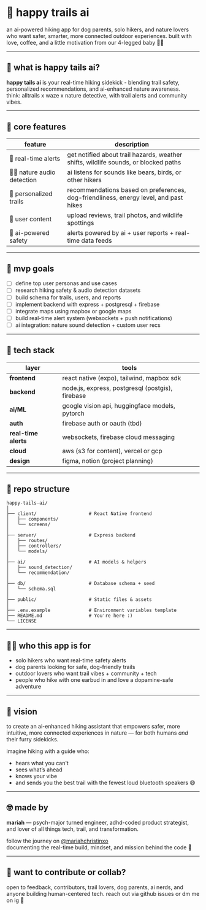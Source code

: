 # 🐾 happy trails ai

an ai-powered hiking app for dog parents, solo hikers, and nature lovers who want safer, smarter, more connected outdoor experiences.
built with love, coffee, and a little motivation from our 4-legged baby 🐶🌲

---

## 🌟 what is happy tails ai?

**happy tails ai** is your real-time hiking sidekick - blending trail safety, personalized recommendations, and ai-enhanced nature awareness.  
think: alltrails x waze x nature detective, with trail alerts and community vibes.

---

## 🔑 core features

| feature | description |
|--------|-------------|
| 🧭 real-time alerts | get notified about trail hazards, weather shifts, wildlife sounds, or blocked paths |
| 🐕‍🦺 nature audio detection | ai listens for sounds like bears, birds, or other hikers |
| 🌄 personalized trails | recommendations based on preferences, dog-friendliness, energy level, and past hikes |
| 📸 user content | upload reviews, trail photos, and wildlife spottings |
| 🧠 ai-powered safety | alerts powered by ai + user reports + real-time data feeds |

---

## 🧱 mvp goals

- [ ] define top user personas and use cases
- [ ] research hiking safety & audio detection datasets
- [ ] build schema for trails, users, and reports
- [ ] implement backend with express + postgresql + firebase
- [ ] integrate maps using mapbox or google maps
- [ ] build real-time alert system (websockets + push notifications)
- [ ] ai integration: nature sound detection + custom user recs

---

## 🧠 tech stack

| layer | tools |
|------|-------|
| **frontend** | react native (expo), tailwind, mapbox sdk |
| **backend** | node.js, express, postgresql (postgis), firebase |
| **ai/ML** | google vision api, huggingface models, pytorch |
| **auth** | firebase auth or oauth (tbd) |
| **real-time alerts** | websockets, firebase cloud messaging |
| **cloud** | aws (s3 for content), vercel or gcp |
| **design** | figma, notion (project planning) |

---

## 📁 repo structure

```
happy-tails-ai/
│
├── client/                   # React Native frontend
│   ├── components/
│   └── screens/
│
├── server/                   # Express backend
│   ├── routes/
│   ├── controllers/
│   └── models/
│
├── ai/                       # AI models & helpers
│   ├── sound_detection/
│   └── recommendation/
│
├── db/                       # Database schema + seed
│   └── schema.sql
│
├── public/                   # Static files & assets
│
├── .env.example              # Environment variables template
├── README.md                 # You're here :)
└── LICENSE
```

---

## 🧗‍♀️ who this app is for

- solo hikers who want real-time safety alerts  
- dog parents looking for safe, dog-friendly trails  
- outdoor lovers who want trail vibes + community + tech  
- people who hike with one earbud in and love a dopamine-safe adventure

---

## 💭 vision

to create an ai-enhanced hiking assistant that empowers safer, more intuitive, more connected experiences in nature — for both humans *and* their furry sidekicks.

imagine hiking with a guide who:
- hears what you can't
- sees what’s ahead
- knows your vibe
- and sends you the best trail with the fewest loud bluetooth speakers 😅

---

## 🤓 made by

**mariah** — psych-major turned engineer, adhd-coded product strategist, and lover of all things tech, trail, and transformation.

follow the journey on [@mariahchristinxo](https://instagram.com/mariahchristinxo)  
documenting the real-time build, mindset, and mission behind the code 💫

---

## 💌 want to contribute or collab?

open to feedback, contributors, trail lovers, dog parents, ai nerds, and anyone building human-centered tech.
reach out via github issues or dm me on ig 💖
